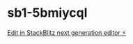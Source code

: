 # sb1-5bmiycql

[Edit in StackBlitz next generation editor ⚡️](https://stackblitz.com/~/github.com/ezhara1/sb1-5bmiycql)